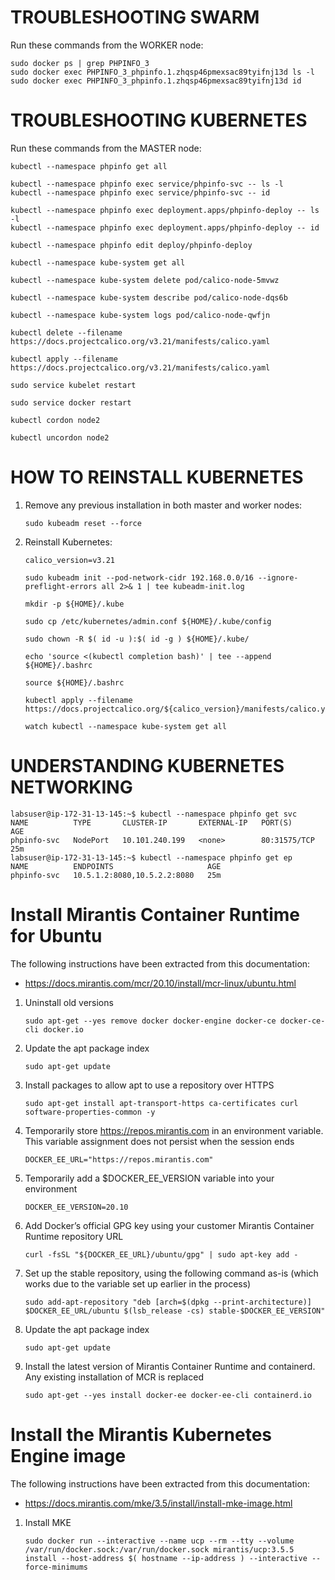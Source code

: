 # TROUBLESHOOTING SWARM
Run these commands from the WORKER node:
```
sudo docker ps | grep PHPINFO_3
sudo docker exec PHPINFO_3_phpinfo.1.zhqsp46pmexsac89tyifnj13d ls -l
sudo docker exec PHPINFO_3_phpinfo.1.zhqsp46pmexsac89tyifnj13d id
```
# TROUBLESHOOTING KUBERNETES
Run these commands from the MASTER node:
```
kubectl --namespace phpinfo get all

kubectl --namespace phpinfo exec service/phpinfo-svc -- ls -l
kubectl --namespace phpinfo exec service/phpinfo-svc -- id

kubectl --namespace phpinfo exec deployment.apps/phpinfo-deploy -- ls -l
kubectl --namespace phpinfo exec deployment.apps/phpinfo-deploy -- id

kubectl --namespace phpinfo edit deploy/phpinfo-deploy

kubectl --namespace kube-system get all

kubectl --namespace kube-system delete pod/calico-node-5mvwz

kubectl --namespace kube-system describe pod/calico-node-dqs6b

kubectl --namespace kube-system logs pod/calico-node-qwfjn

kubectl delete --filename https://docs.projectcalico.org/v3.21/manifests/calico.yaml

kubectl apply --filename https://docs.projectcalico.org/v3.21/manifests/calico.yaml

sudo service kubelet restart

sudo service docker restart

kubectl cordon node2

kubectl uncordon node2
```
# HOW TO REINSTALL KUBERNETES
1. Remove any previous installation in both master and worker nodes:
    ```
    sudo kubeadm reset --force
    ```
1. Reinstall Kubernetes:

    ```
    calico_version=v3.21
    ```

    ```
    sudo kubeadm init --pod-network-cidr 192.168.0.0/16 --ignore-preflight-errors all 2>& 1 | tee kubeadm-init.log
    
    mkdir -p ${HOME}/.kube
    
    sudo cp /etc/kubernetes/admin.conf ${HOME}/.kube/config
    
    sudo chown -R $( id -u ):$( id -g ) ${HOME}/.kube/
    
    echo 'source <(kubectl completion bash)' | tee --append ${HOME}/.bashrc
    
    source ${HOME}/.bashrc

    kubectl apply --filename https://docs.projectcalico.org/${calico_version}/manifests/calico.yaml

    watch kubectl --namespace kube-system get all
    ```
# UNDERSTANDING KUBERNETES NETWORKING
```
labsuser@ip-172-31-13-145:~$ kubectl --namespace phpinfo get svc
NAME          TYPE       CLUSTER-IP       EXTERNAL-IP   PORT(S)        AGE
phpinfo-svc   NodePort   10.101.240.199   <none>        80:31575/TCP   25m
labsuser@ip-172-31-13-145:~$ kubectl --namespace phpinfo get ep
NAME          ENDPOINTS                     AGE
phpinfo-svc   10.5.1.2:8080,10.5.2.2:8080   25m
```
# Install Mirantis Container Runtime for Ubuntu
The following instructions have been extracted from this documentation:
   * https://docs.mirantis.com/mcr/20.10/install/mcr-linux/ubuntu.html
1. Uninstall old versions

   ```
   sudo apt-get --yes remove docker docker-engine docker-ce docker-ce-cli docker.io
   ```
1. Update the apt package index

   ```
   sudo apt-get update
   ```
1. Install packages to allow apt to use a repository over HTTPS

   ```
   sudo apt-get install apt-transport-https ca-certificates curl software-properties-common -y
   ```
1. Temporarily store https://repos.mirantis.com in an environment variable. This variable assignment does not persist when the session ends

   ```
   DOCKER_EE_URL="https://repos.mirantis.com"
   ```
1. Temporarily add a $DOCKER_EE_VERSION variable into your environment

   ```
   DOCKER_EE_VERSION=20.10
   ```
1. Add Docker’s official GPG key using your customer Mirantis Container Runtime repository URL

   ```
   curl -fsSL "${DOCKER_EE_URL}/ubuntu/gpg" | sudo apt-key add -
   ```
1. Set up the stable repository, using the following command as-is (which works due to the variable set up earlier in the process)

   ```
   sudo add-apt-repository "deb [arch=$(dpkg --print-architecture)] $DOCKER_EE_URL/ubuntu $(lsb_release -cs) stable-$DOCKER_EE_VERSION"
   ```
1. Update the apt package index
   ```
   sudo apt-get update
   ```
1. Install the latest version of Mirantis Container Runtime and containerd. Any existing installation of MCR is replaced

   ```
   sudo apt-get --yes install docker-ee docker-ee-cli containerd.io
   ```
# Install the Mirantis Kubernetes Engine image   
The following instructions have been extracted from this documentation:
   * https://docs.mirantis.com/mke/3.5/install/install-mke-image.html
1. Install MKE

   ```
   sudo docker run --interactive --name ucp --rm --tty --volume /var/run/docker.sock:/var/run/docker.sock mirantis/ucp:3.5.5 install --host-address $( hostname --ip-address ) --interactive --force-minimums
   ```
     
